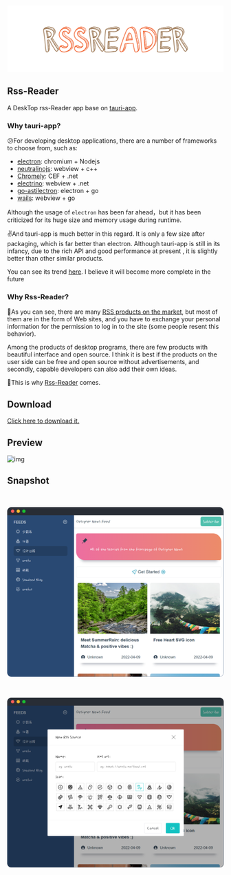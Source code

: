 ![img](./img/logo.png)

## Rss-Reader

A DeskTop rss-Reader app base on [tauri-app](https://github.com/tauri-apps/tauri).

### Why tauri-app?

😕For developing desktop applications, there are a number of frameworks to choose from, such as:

- [electron](https://github.com/electron/electron): chromium + Nodejs
- [neutralinojs](https://github.com/neutralinojs/neutralinojs): webview + c++
- [Chromely](https://github.com/chromelyapps/Chromely): CEF + .net
- [electrino](https://github.com/pojala/electrino): webview + .net
- [go-astilectron](https://github.com/asticode/go-astilectron): electron + go
- [wails](https://github.com/wailsapp/wails): webview + go

Although the usage of `electron` has been far ahead，but it has been criticized for its huge size and memory usage during runtime.

✌And tauri-app is much better in this regard. It is only a few size after packaging, which is far better than electron. Although tauri-app is still in its infancy, due to the rich API and good performance at present , it is slightly better than other similar products.

You can see its trend [here](https://risingstars.js.org/2021/en). I believe it will become more complete in the future

### Why Rss-Reader?

🤔As you can see, there are many [RSS products on the market](https://zapier.com/blog/best-rss-feed-reader-apps/#inoreader), but most of them are in the form of Web sites, and you have to exchange your personal information for the permission to log in to the site (some people resent this behavior).

Among the products of desktop programs, there are few products with beautiful interface and open source. I think it is best if the products on the user side can be free and open source without advertisements, and secondly, capable developers can also add their own ideas.

🎉This is why [Rss-Reader](https://github.com/peterroe/Rss-Reade) comes.

## Download

[Click here to download it.](https://github.com/peterroe/Rss-Reader/releases)

## Preview

![img](./img/demo.gif)

## Snapshot

<br/>

![img](./img/snapshot_one.png)

<br/>

![img](./img/snapshot_two.png)
